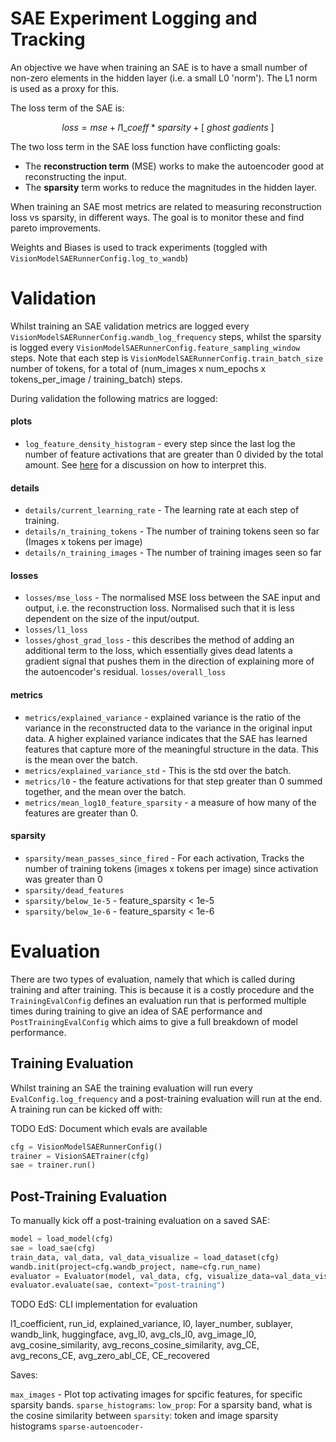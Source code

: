 # SAE Experiment Logging and Tracking

An objective we have when training an SAE is to have a small number of non-zero elements in the hidden layer (i.e. a small L0 'norm'). The L1 norm is used as a proxy for this.

The loss term of the SAE is:

$$loss = mse + l1\_coeff * sparsity + [ \: ghost \: gadients \: ]$$

The two loss term in the SAE loss function have conflicting goals:
* The **reconstruction term** (MSE) works to make the autoencoder good at reconstructing the input.
* The **sparsity** term works to reduce the magnitudes in the hidden layer. 

When training an SAE most metrics are related to measuring reconstruction loss vs sparsity, in different ways. The goal is to monitor these and find pareto improvements.

Weights and Biases is used to track experiments (toggled with `VisionModelSAERunnerConfig.log_to_wandb`)

# Validation

Whilst training an SAE validation metrics are logged every `VisionModelSAERunnerConfig.wandb_log_frequency` steps, whilst the sparsity is logged every `VisionModelSAERunnerConfig.feature_sampling_window` steps. Note that each step is `VisionModelSAERunnerConfig.train_batch_size` number of tokens, for a total of (num_images x num_epochs x tokens_per_image / training_batch) steps.

During validation the following matrics are logged:

#### plots

* `log_feature_density_histogram` - every step since the last log the number of feature activations that are greater than 0 divided by the total amount. See [here](https://arena3-chapter1-transformer-interp.streamlit.app/[1.3.2]_Interpretability_with_SAEs) for a discussion on how to interpret this. 

#### details

* `details/current_learning_rate` - The learning rate at each step of training.
* `details/n_training_tokens` - The number of training tokens seen so far (Images x tokens per image)
* `details/n_training_images` - The number of training images seen so far

#### losses

* `losses/mse_loss` - The normalised MSE loss between the SAE input and output, i.e. the reconstruction loss. Normalised such that it is less dependent on the size of the input/output. 
* `losses/l1_loss`
* `losses/ghost_grad_loss` - this describes the method of adding an additional term to the loss, which essentially gives dead latents a gradient signal that pushes them in the direction of explaining more of the autoencoder's residual.
`losses/overall_loss`

#### metrics


* `metrics/explained_variance` - explained variance is the ratio of the variance in the reconstructed data to the variance in the original input data. A higher explained variance indicates that the SAE has learned features that capture more of the meaningful structure in the data. This is the mean over the batch.
* `metrics/explained_variance_std` - This is the std over the batch.
* `metrics/l0` - the feature activations for that step greater than 0 summed together, and the mean over the batch.
* `metrics/mean_log10_feature_sparsity` - a measure of how many of the features are greater than 0.

#### sparsity

* `sparsity/mean_passes_since_fired` - For each activation, Tracks the number of training tokens (images x tokens per image) since activation was greater than 0
* `sparsity/dead_features`
* `sparsity/below_1e-5` - feature_sparsity < 1e-5
* `sparsity/below_1e-6` - feature_sparsity < 1e-6

# Evaluation

There are two types of evaluation, namely that which is called during training and after training. This is because it is a costly procedure and the `TrainingEvalConfig` defines an evaluation run that is performed multiple times during training to give an idea of SAE performance and `PostTrainingEvalConfig` which aims to give a full breakdown of model performance. 

## Training Evaluation

Whilst training an SAE the training evaluation will run every `EvalConfig.log_frequency` and a post-training evaluation will run at the end. A training run can be kicked off with: 

TODO EdS: Document which evals are available

```python
cfg = VisionModelSAERunnerConfig()
trainer = VisionSAETrainer(cfg)
sae = trainer.run()
```

## Post-Training Evaluation

To manually kick off a post-training evaluation on a saved SAE:

```python
model = load_model(cfg)
sae = load_sae(cfg)
train_data, val_data, val_data_visualize = load_dataset(cfg)
wandb.init(project=cfg.wandb_project, name=cfg.run_name)
evaluator = Evaluator(model, val_data, cfg, visualize_data=val_data_visualize)
evaluator.evaluate(sae, context="post-training")
```

TODO EdS: CLI implementation for evaluation

l1_coefficient,
run_id,
explained_variance,
l0,
layer_number,
sublayer,
wandb_link,
huggingface,
avg_l0,
avg_cls_l0,
avg_image_l0,
avg_cosine_similarity,
avg_recons_cosine_similarity,
avg_CE,
avg_recons_CE,
avg_zero_abl_CE,
CE_recovered

Saves:

`max_images` - Plot top activating images for spcific features, for specific sparsity bands.
`sparse_histograms`:
    `low_prop`: For a sparsity band, what is the cosine similarity between 
    `sparsity`: token and image sparsity histograms
`sparse-autoencoder-`